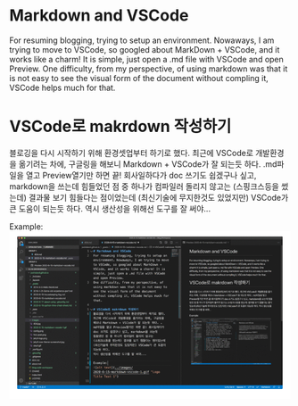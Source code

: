 # Markdown and VSCode
For resuming blogging, trying to setup an environment. Nowaways, I am trying to move to VSCode, so googled about MarkDown + VSCode, and it works like a charm! It is simple, just open a .md file with VSCode and open Preview.
One difficulty, from my perspective, of using markdown was that it is not easy to see the visual form of the document without compling it, VSCode helps much for that.

# VSCode로 makrdown 작성하기
블로깅을 다시 시작하기 위해 환경셋업부터 하기로 했다. 최근에 VSCode로 개발환경을 옮기려는 차에, 구글링을 해보니 Markdown + VSCode가 잘 되는듯 하다. .md파일을 열고 Preview열기만 하면 끝! 회사일하다가 doc 쓰기도 쉽겠구나 싶고, markdown을 쓰는데 힘들었던 점 중 하나가 컴파일러 돌리지 않고는 (스핑크스등을 썼는데) 결과물 보기 힘들다는 점이었는데 (최신기술에 무지한것도 있었지만) VSCode가 큰 도움이 되는듯 하다.
역시 생산성을 위해선 도구를 잘 써야...

Example:
![alt text](../images/2020-6-15-markdown-vscode-1.gif "Example vscode screen")
